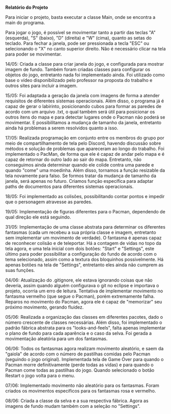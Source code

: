 **Relatório do Projeto**

Para iniciar o projeto, basta executar a classe Main, onde se encontra a main do programa.

Para jogar o jogo, é possível se movimentar tanto a partir das teclas "A" (esquerda), "S" (baixo), "D" (direita) e "W" (cima), quanto as setas do teclado. Para fechar a janela, pode ser pressionada a tecla "ESC" ou selecionando o "X" no canto superior direito. Não é necessário clicar na tela para poder se movimentar.

14/05: Criada a classe para criar janela do jogo, e configurada para mostrar imagem de fundo. Também foram criadas classes para configurar os objetos do jogo, entretanto nada foi implementado ainda. Foi utilizado como base o vídeo disponibilizado pelo professor na proposta do trabalho e outros sites para incluir a imagem.

15/05: Foi adaptada a geração da janela com imagens de forma a atender requisitos de diferentes sistemas operacionais. Além disso, o programa já é capaz de gerar o labirinto, posicionando cubos para formar as paredes de acordo com um arquivo .txt, o qual também será útil para posicionar os outros itens do mapa e para detectar lugares onde o Pacman não poderá se movimentar. E possibilitamos a mudança de tamanho da janela, entretanto ainda há problemas a serem resolvidos quanto a isso.

17/05: Realizada programação em conjunto entre os membros do grupo por meio de compartilhamento de tela pelo Discord, havendo discussão sobre métodos e solução de problemas que apareceram ao longo do trabalho. Foi implementado o PacMan, de forma que ele é capaz de andar pelo mapa e é capaz de retornar do outro lado ao sair do mapa. Entretanto, não conseguimos ainda determinar quando ele colide contra uma parede e quando "come" uma moedinha. Além disso, tornamos a função resizable da tela novamente para falso. Se formos tratar da mudança de tamanho da janela, será apenas no futuro. Criamos função específica para adaptar paths de documentos para diferentes sistemas operacionais.

18/05: Foi implementado as colisões, possibilitando contar pontos e impedir que o personagem atravesse as paredes.

19/05: Implementação de figuras diferentes para o Pacman, dependendo de qual direção ele está seguindo.

31/05: Implementação de uma classe abstrata para determinar os diferentes fantasmas (cada um recebeu a sua própria classe e imagem, entretanto sem implementar um movimento de verdade). O fantasma é apenas capaz de reconhecer colisão e de teleportar. Há a contagem de vidas no topo da tela agora, e uma tela inicial com dois botões: "Start" e "Settings", este último para poder possibilitar a configuração do fundo de acordo com o tema selecionado, assim como a textura dos bloquinhos possivelmente. Há apenas botões na tela de "Settings", entretanto eles ainda não cumprem as suas funções.

04/06: Atualização do .gitignore, ele estava ignorando coisas que não deveria, assim quando alguém configurava o git no eclipse e importava o projeto, ocorria um erro de leitura. Tentativa de implementar movimento no fantasma vermelho (que segue o Pacman), porém extremamente falha. Reparos no movimento do Pacman, agora ele é capaz de "memorizar" seu próximo movimento, gerando fluidez.

05/06: Realizada a organização das classes em diferentes pacotes, dado o número crescente de classes necessárias. Além disso, foi implementado o padrão fábrica abstrata para os "looks-and-feels", falta apenas implementar o plano de fundo para cada aparência e o caso da selva. Foi gerada a movimentação aleatória para um dos fantasmas.

06/06: Todos os fantasmas agora realizam movimento aleatório, e saem da "gaiola" de acordo com o número de pastilhas comidas pelo Pacman (seguindo o jogo original). Implementada tela de Game Over para quando o Pacman morre definitivamente (perde todas as vidas) e para quando o Pacman come todas as pastilhas do jogo. Quando selecionado o botão Restart o jogo volta para o menu.

07/06: Implementado movimento não aleatório para os fantasmas. Foram criados os movimentos específicos para os fantasmas rosa e vermelho.

08/06: Criada a classe da selva e a sua respectiva fábrica. Agora as imagens de fundo mudam também com a seleção no "Settings".